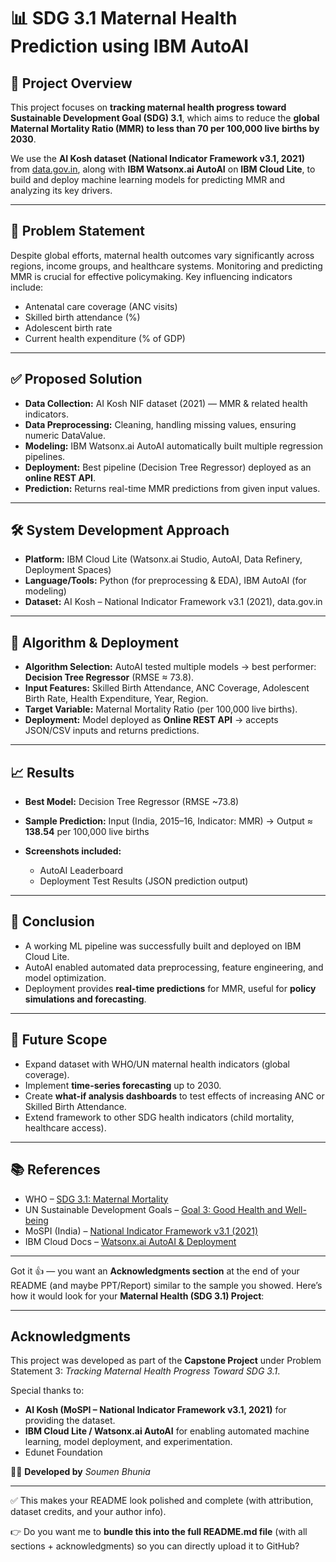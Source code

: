 
# 📊 SDG 3.1 Maternal Health Prediction using IBM AutoAI

## 📌 Project Overview

This project focuses on **tracking maternal health progress toward Sustainable Development Goal (SDG) 3.1**, which aims to reduce the **global Maternal Mortality Ratio (MMR) to less than 70 per 100,000 live births by 2030**.

We use the **AI Kosh dataset (National Indicator Framework v3.1, 2021)** from [data.gov.in](https://www.data.gov.in/resource/sustainable-development-goals-national-indicator-framework-version-31-2021), along with **IBM Watsonx.ai AutoAI** on **IBM Cloud Lite**, to build and deploy machine learning models for predicting MMR and analyzing its key drivers.

---

## 🎯 Problem Statement

Despite global efforts, maternal health outcomes vary significantly across regions, income groups, and healthcare systems. Monitoring and predicting MMR is crucial for effective policymaking.
Key influencing indicators include:

* Antenatal care coverage (ANC visits)
* Skilled birth attendance (%)
* Adolescent birth rate
* Current health expenditure (% of GDP)

---

## ✅ Proposed Solution

* **Data Collection:** AI Kosh NIF dataset (2021) — MMR & related health indicators.
* **Data Preprocessing:** Cleaning, handling missing values, ensuring numeric DataValue.
* **Modeling:** IBM Watsonx.ai AutoAI automatically built multiple regression pipelines.
* **Deployment:** Best pipeline (Decision Tree Regressor) deployed as an **online REST API**.
* **Prediction:** Returns real-time MMR predictions from given input values.

---

## 🛠️ System Development Approach

* **Platform:** IBM Cloud Lite (Watsonx.ai Studio, AutoAI, Data Refinery, Deployment Spaces)
* **Language/Tools:** Python (for preprocessing & EDA), IBM AutoAI (for modeling)
* **Dataset:** AI Kosh – National Indicator Framework v3.1 (2021), data.gov.in

---

## 🤖 Algorithm & Deployment

* **Algorithm Selection:** AutoAI tested multiple models → best performer: **Decision Tree Regressor** (RMSE ≈ 73.8).
* **Input Features:** Skilled Birth Attendance, ANC Coverage, Adolescent Birth Rate, Health Expenditure, Year, Region.
* **Target Variable:** Maternal Mortality Ratio (per 100,000 live births).
* **Deployment:** Model deployed as **Online REST API** → accepts JSON/CSV inputs and returns predictions.

---

## 📈 Results

* **Best Model:** Decision Tree Regressor (RMSE \~73.8)
* **Sample Prediction:** Input (India, 2015–16, Indicator: MMR) → Output ≈ **138.54** per 100,000 live births
* **Screenshots included:**

  * AutoAI Leaderboard
  * Deployment Test Results (JSON prediction output)

---

## 📝 Conclusion

* A working ML pipeline was successfully built and deployed on IBM Cloud Lite.
* AutoAI enabled automated data preprocessing, feature engineering, and model optimization.
* Deployment provides **real-time predictions** for MMR, useful for **policy simulations and forecasting**.

---

## 🔮 Future Scope

* Expand dataset with WHO/UN maternal health indicators (global coverage).
* Implement **time-series forecasting** up to 2030.
* Create **what-if analysis dashboards** to test effects of increasing ANC or Skilled Birth Attendance.
* Extend framework to other SDG health indicators (child mortality, healthcare access).

---

## 📚 References

* WHO – [SDG 3.1: Maternal Mortality](https://www.who.int/data/gho/data/themes/topics/topic-details/GHO/sdgtarget3-1-reduce-maternal-mortality)
* UN Sustainable Development Goals – [Goal 3: Good Health and Well-being](https://sdgs.un.org/goals/goal3)
* MoSPI (India) – [National Indicator Framework v3.1 (2021)](https://www.data.gov.in/resource/sustainable-development-goals-national-indicator-framework-version-31-2021)
* IBM Cloud Docs – [Watsonx.ai AutoAI & Deployment](https://www.ibm.com/docs/en/watsonx/saas?topic=cloud-watsonxai-studio-plans)

---
Got it 👍 — you want an **Acknowledgments section** at the end of your README (and maybe PPT/Report) similar to the sample you showed.
Here’s how it would look for your **Maternal Health (SDG 3.1) Project**:

---

##  Acknowledgments

This project was developed as part of the **Capstone Project** under Problem Statement 3: *Tracking Maternal Health Progress Toward SDG 3.1*.

Special thanks to:

* **AI Kosh (MoSPI – National Indicator Framework v3.1, 2021)** for providing the dataset.
* **IBM Cloud Lite / Watsonx.ai AutoAI** for enabling automated machine learning, model deployment, and experimentation.
* Edunet Foundation 



👨‍💻 **Developed by**
*Soumen Bhunia*

---

✅ This makes your README look polished and complete (with attribution, dataset credits, and your author info).

👉 Do you want me to **bundle this into the full README.md file** (with all sections + acknowledgments) so you can directly upload it to GitHub?

